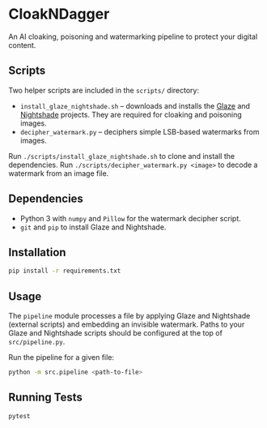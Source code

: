 # CloakNDagger

An AI cloaking, poisoning and watermarking pipeline to protect your digital content.

## Scripts

Two helper scripts are included in the `scripts/` directory:

* `install_glaze_nightshade.sh` – downloads and installs the [Glaze](https://github.com/SAND-Lab/Glaze) and [Nightshade](https://github.com/SAND-Lab/nightshade) projects. They are required for cloaking and poisoning images.
* `decipher_watermark.py` – deciphers simple LSB-based watermarks from images.

Run `./scripts/install_glaze_nightshade.sh` to clone and install the dependencies. Run `./scripts/decipher_watermark.py <image>` to decode a watermark from an image file.

## Dependencies

* Python 3 with `numpy` and `Pillow` for the watermark decipher script.
* `git` and `pip` to install Glaze and Nightshade.

## Installation

```bash
pip install -r requirements.txt
```

## Usage

The `pipeline` module processes a file by applying Glaze and Nightshade (external
scripts) and embedding an invisible watermark. Paths to your Glaze and
Nightshade scripts should be configured at the top of `src/pipeline.py`.

Run the pipeline for a given file:

```bash
python -m src.pipeline <path-to-file>
```

## Running Tests

```bash
pytest
```